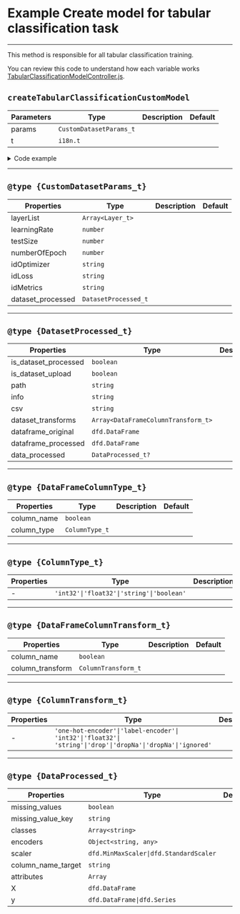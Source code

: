 # Example Create model for tabular classification task

---

This method is responsible for all tabular classification training.

You can review this code to understand how each variable works [TabularClassificationModelController.js](https://github.com/SIMIDAT/nets4learning/blob/main/src/core/controller/00-tabular-classification/TabularClassificationModelController.js).

## `createTabularClassificationCustomModel`

| Parameters | Type                    | Description | Default |
|------------|-------------------------|-------------|---------|
| params     | `CustomDatasetParams_t` |             |         |
| t          | `i18n.t`                |             |         |

<details>
<summary class="n4l-summary-wiki">Code example</summary>

```js
function createTabularClassificationCustomModel (params, t): Promise<tf.Sequential> {}
```

</details>

---

## `@type {CustomDatasetParams_t}`

| Properties        | Type                 | Description | Default |
|-------------------|----------------------|-------------|---------|
| layerList         | `Array<Layer_t>`     |             |         |
| learningRate      | `number`             |             |         |
| testSize          | `number`             |             |         |
| numberOfEpoch     | `number`             |             |         |
| idOptimizer       | `string`             |             |         |
| idLoss            | `string`             |             |         |
| idMetrics         | `string`             |             |         |
| dataset_processed | `DatasetProcessed_t` |             |         |

---

## `@type {DatasetProcessed_t}`

| Properties           | Type                                | Description | Default |
|----------------------|-------------------------------------|-------------|---------|
| is_dataset_processed | `boolean`                           |             |         |
| is_dataset_upload    | `boolean`                           |             |         |
| path                 | `string`                            |             |         |
| info                 | `string`                            |             |         |
| csv                  | `string`                            |             |         |
| dataset_transforms   | `Array<DataFrameColumnTransform_t>` |             |         |
| dataframe_original   | `dfd.DataFrame`                     |             |         |
| dataframe_processed  | `dfd.DataFrame`                     |             |         |
| data_processed       | `DataProcessed_t?`                  |             |         |

---

## `@type {DataFrameColumnType_t}`

| Properties  | Type           | Description | Default |
|-------------|----------------|-------------|---------|
| column_name | `boolean`      |             |         |
| column_type | `ColumnType_t` |             |         |

---

## `@type {ColumnType_t}`

| Properties | Type                                      | Description | Default |
|------------|-------------------------------------------|-------------|---------|
| -          | `'int32'\|'float32'\|'string'\|'boolean'` |             |         |

---

## `@type {DataFrameColumnTransform_t}`

| Properties       | Type                | Description | Default |
|------------------|---------------------|-------------|---------|
| column_name      | `boolean`           |             |         |
| column_transform | `ColumnTransform_t` |             |         |

---

## `@type {ColumnTransform_t}`

| Properties | Type                                                                                                        | Description | Default |
|------------|-------------------------------------------------------------------------------------------------------------|-------------|---------|
| -          | `'one-hot-encoder'\|'label-encoder'\| 'int32'\|'float32'\| 'string'\|'drop'\|'dropNa'\|'dropNa'\|'ignored'` |             |         |

---

## `@type {DataProcessed_t}`

| Properties         | Type                                   | Description | Default |
|--------------------|----------------------------------------|-------------|---------|
| missing_values     | `boolean`                              |             |         |
| missing_value_key  | `string`                               |             |         |
| classes            | `Array<string>`                        |             |         |
| encoders           | `Object<string, any>`                  |             |         |
| scaler             | `dfd.MinMaxScaler\|dfd.StandardScaler` |             |         |
| column_name_target | `string`                               |             |         |
| attributes         | `Array`                                |             |         |
| X                  | `dfd.DataFrame`                        |             |         |
| y                  | `dfd.DataFrame\|dfd.Series`            |             |         |

